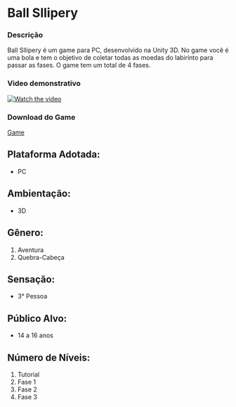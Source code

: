 # Ball Sllipery

### Descrição 
Ball Sllipery é um game para PC, desenvolvido na Unity 3D. No game você é uma bola e tem o objetivo de coletar todas as moedas do labirinto para passar as fases. O game tem um total de 4 fases.

### Video demonstrativo
[![Watch the video](https://i.imgur.com/vKb2F1B.png)](https://youtu.be/zqHKbjG-fe8)

### Download do Game
[Game](https://drive.google.com/file/d/1jQ_YPUavXxWwZt7h6ZASy_9VH9_5Vb5P/view?usp=sharing)

## Plataforma Adotada: 
  - PC

## Ambientação: 
  - 3D

## Gênero:
  1. Aventura
  2. Quebra-Cabeça
  
## Sensação:
  - 3° Pessoa
  
## Público Alvo:
  - 14 a 16 anos
  
## Número de Níveis:
  1. Tutorial
  2. Fase 1
  3. Fase 2
  4. Fase 3
